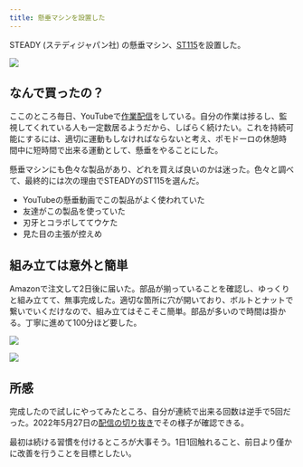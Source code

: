 ```yaml
---
title: 懸垂マシンを設置した
---
```

STEADY (ステディジャパン社) の懸垂マシン、[ST115](https://www.amazon.co.jp/dp/B09K3QQBKH)を設置した。

![](https://lh3.googleusercontent.com/uAbn37BtJLvfRogaAlwn_CPHQ5WqC5WH0opU3X9n976rid6HtoN71uxTmO2018r6I1sG4L496_zU3Wgi3r-Nz7bPrrbzzOFpFrJj0WkVd67bXE9ArSTEki-MrlwLMjPLmdrahVGfliOztnOV249viyEsqMYe_w9OP0W6TberPUAgqWNjtfjmieISyaei)

なんで買ったの？
--------

ここのところ毎日、YouTubeで[作業配信](https://www.youtube.com/c/r7kamura)をしている。自分の作業は捗るし、監視してくれている人も一定数居るようだから、しばらく続けたい。これを持続可能にするには、適切に運動もしなければならないと考え、ポモドーロの休憩時間中に短時間で出来る運動として、懸垂をやることにした。

懸垂マシンにも色々な製品があり、どれを買えば良いのかは迷った。色々と調べて、最終的には次の理由でSTEADYのST115を選んだ。

*   YouTubeの懸垂動画でこの製品がよく使われていた
*   友達がこの製品を使っていた
*   刃牙とコラボしててウケた
*   見た目の主張が控えめ

組み立ては意外と簡単
----------

Amazonで注文して2日後に届いた。部品が揃っていることを確認し、ゆっくりと組み立てて、無事完成した。適切な箇所に穴が開いており、ボルトとナットで繋いでいくだけなので、組み立てはそこそこ簡単。部品が多いので時間は掛かる。丁寧に進めて100分ほど要した。

![](https://lh3.googleusercontent.com/1Z62Yf2BEbiGelnkC47Aw6HWLpuR7aZhas6uAVBDNF-1-jyHIi1U5tGshiG6KkXW2I-GuwjDtU-j7SW1rTXBQEb4oK4B9UzAB1fEkych3XcSBl80U1WbPM1E4pxkciZAJS5bhFs4HrVWxh-D8Vplt7hf9eST-HaB_HnYMzw6SLkEwCl86ben79sbVa-q)

![](https://lh3.googleusercontent.com/EH99365qF0FapifRq0lzbfbAHLQVIuqY7_PABnDAihZXsqQ8sIH4mseLRAYxA89jEMfj6gr4-RlmSbyKU-hgDsWJ94gLCRzg_YBLEU8PobvfXS2_0tBUQOsYK783VUi1FQNgFweoZkYg7cv5QNxA1lKlRhglYFINlgH6yAOruEtILeYQTXt8eKIFxHYu)

所感
--

完成したので試しにやってみたところ、自分が連続で出来る回数は逆手で5回だった。2022年5月27日の[配信の切り抜き](https://www.youtube.com/clip/Ugkxy2NXpdlfZF0kT9s-MoCOrbB1wpWEryK9)でその様子が確認できる。

最初は続ける習慣を付けるところが大事そう。1日1回触れること、前日より僅かに改善を行うことを目標としたい。
